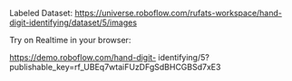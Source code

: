 Labeled Dataset: https://universe.roboflow.com/rufats-workspace/hand-digit-identifying/dataset/5/images

Try on Realtime in your browser:

https://demo.roboflow.com/hand-digit-
identifying/5?publishable_key=rf_UBEq7wtaiFUzDFgSdBHCGBSd7xE3
